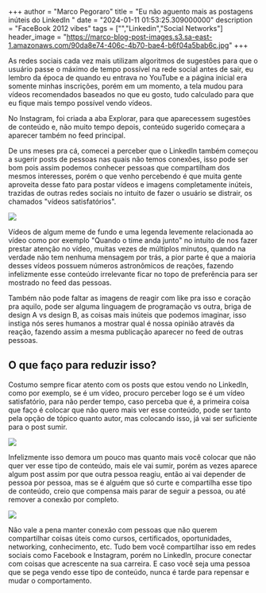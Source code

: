 +++
  author = "Marco Pegoraro"
  title = "Eu não aguento mais as postagens inúteis do LinkedIn "
  date = "2024-01-11 01:53:25.309000000"
  description = "FaceBook 2012 vibes"
  tags = ["","Linkedin","Social Networks"] 
  header_image = "https://marco-blog-post-images.s3.sa-east-1.amazonaws.com/90da8e74-406c-4b70-bae4-b6f04a5bab6c.jpg"
+++
  
As redes sociais cada vez mais utilizam algoritmos de sugestões para que o usuário passe o máximo de tempo possível na rede social antes de sair, eu lembro da época de quando eu entrava no YouTube e a página inicial era somente minhas inscrições, porém em um momento, a tela mudou para vídeos recomendados baseados no que eu gosto, tudo calculado para que eu fique mais tempo possível vendo vídeos.

No Instagram, foi criada a aba Explorar, para que aparecessem sugestões de conteúdo e, não muito tempo depois, conteúdo sugerido começara a aparecer também no feed principal.

De uns meses pra cá, comecei a perceber que o LinkedIn também começou a sugerir posts de pessoas nas quais não temos conexões, isso pode ser bom pois assim podemos conhecer pessoas que compartilham dos mesmos interesses, porém o que venho percebendo é que muita gente aproveita desse fato para postar vídeos e imagens completamente inúteis, trazidas de outras redes sociais no intuito de fazer o usuário se distrair, os chamados "vídeos satisfatórios".

![](https://marco-blog-post-images.s3.sa-east-1.amazonaws.com/90da8e74-406c-4b70-bae4-b6f04a5bab6c.jpg)

Vídeos de algum meme de fundo e uma legenda levemente relacionada ao vídeo como por exemplo "Quando o time anda junto" no intuito de nos fazer prestar atenção no vídeo, muitas vezes de múltiplos minutos, quando na verdade não tem nenhuma mensagem por trás, a pior parte é que a maioria desses vídeos possuem números astronômicos de reações, fazendo infelizmente esse conteúdo irrelevante ficar no topo de preferência para ser mostrado no feed das pessoas.

Também não pode faltar as imagens de reagir com like pra isso e coração pra aquilo, pode ser alguma linguagem de programação vs outra, briga de design A vs design B, as coisas mais inúteis que podemos imaginar, isso instiga nós seres humanos a mostrar qual é nossa opinião através da reação, fazendo assim a mesma publicação aparecer no feed de outras pessoas.

## O que faço para reduzir isso?

Costumo sempre ficar atento com os posts que estou vendo no LinkedIn, como por exemplo, se é um vídeo, procuro perceber logo se é um vídeo satisfatório, para não perder tempo, caso perceba que é, a primeira coisa que faço é colocar que não quero mais ver esse conteúdo, pode ser tanto pela opção de tópico quanto autor, mas colocando isso, já vai ser suficiente para o post sumir.

![](https://marco-blog-post-images.s3.sa-east-1.amazonaws.com/4ea8312c-d2b1-4c0a-8d18-fa586f6f0768.jpg)

Infelizmente isso demora um pouco mas quanto mais você colocar que não quer ver esse tipo de conteúdo, mais ele vai sumir, porém as vezes aparece algum post assim por que outra pessoa reagiu, então ai vai depender de pessoa por pessoa, mas se é alguém que só curte e compartilha esse tipo de conteúdo, creio que compensa mais parar de seguir a pessoa, ou até remover a conexão por completo.

![](https://marco-blog-post-images.s3.sa-east-1.amazonaws.com/ba060833-cc9a-4649-96fd-c8ce62813b59.jpg)

Não vale a pena manter conexão com pessoas que não querem compartilhar coisas úteis como cursos, certificados, oportunidades, networking, conhecimento, etc. Tudo bem você compartilhar isso em redes sociais como Facebook e Instagram, porém no LinkedIn, procure conectar com coisas que acrescente na sua carreira. E caso você seja uma pessoa que se pega vendo esse tipo de conteúdo, nunca é tarde para repensar e mudar o comportamento.